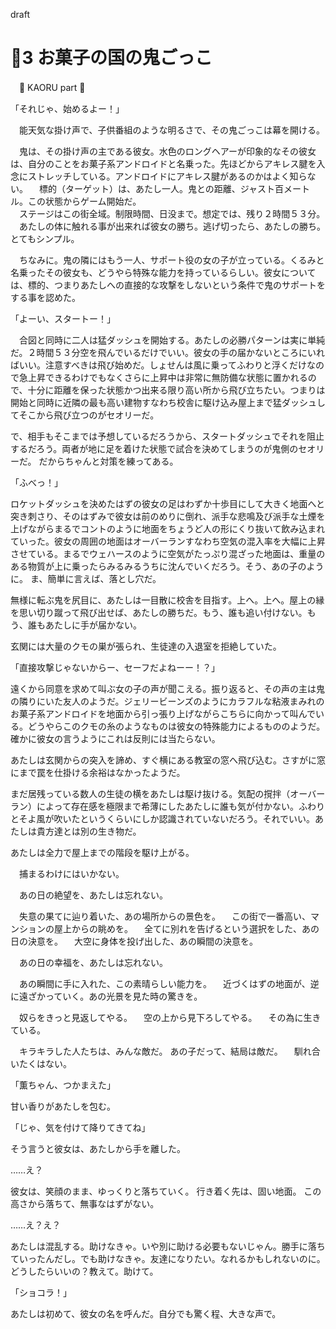 ﻿draft
# 🍨3 お菓子の国の鬼ごっこ

　🍨 KAORU part 🍨

「それじゃ、始めるよー！」

　能天気な掛け声で、子供番組のような明るさで、その鬼ごっこは幕を開ける。

　鬼は、その掛け声の主である彼女。水色のロングヘアーが印象的なその彼女は、自分のことをお菓子系アンドロイドと名乗った。先ほどからアキレス腱を入念にストレッチしている。アンドロイドにアキレス腱があるのかはよく知らない。
　標的（ターゲット）は、あたし一人。鬼との距離、ジャスト百メートル。この状態からゲーム開始だ。  
　ステージはこの街全域。制限時間、日没まで。想定では、残り２時間５３分。  
　あたしの体に触れる事が出来れば彼女の勝ち。逃げ切ったら、あたしの勝ち。とてもシンプル。

　ちなみに。鬼の隣にはもう一人、サポート役の女の子が立っている。くるみと名乗ったその彼女も、どうやら特殊な能力を持っているらしい。彼女については、標的、つまりあたしへの直接的な攻撃をしないという条件で鬼のサポートをする事を認めた。


「よーい、スタートー！」

　合図と同時に二人は猛ダッシュを開始する。あたしの必勝パターンは実に単純だ。２時間５３分空を飛んでいるだけでいい。彼女の手の届かないところにいればいい。注意すべきは飛び始めだ。しょせんは風に乗ってふわりと浮くだけなので急上昇できるわけでもなくさらに上昇中は非常に無防備な状態に置かれるので、十分に距離を保った状態かつ出来る限り高い所から飛び立ちたい。つまりは開始と同時に近隣の最も高い建物すなわち校舎に駆け込み屋上まで猛ダッシュしてそこから飛び立つのがセオリーだ。

で、相手もそこまでは予想しているだろうから、スタートダッシュでそれを阻止するだろう。両者が地に足を着けた状態で試合を決めてしまうのが鬼側のセオリーだ。
だからちゃんと対策を練ってある。

「ふべっ！」

ロケットダッシュを決めたはずの彼女の足はわずか十歩目にして大きく地面へと突き刺さり、そのはずみで彼女は前のめりに倒れ、派手な悲鳴及び派手な土煙を上げながらまるでコントのように地面をちょうど人の形にくり抜いて飲み込まれていった。彼女の周囲の地面はオーバーランすなわち空気の混入率を大幅に上昇させている。まるでウェハースのように空気がたっぷり混ざった地面は、重量のある物質が上に乗ったらみるみるうちに沈んでいくだろう。そう、あの子のように。
ま、簡単に言えば、落とし穴だ。

無様に転ぶ鬼を尻目に、あたしは一目散に校舎を目指す。上へ。上へ。屋上の縁を思い切り蹴って飛び出せば、あたしの勝ちだ。もう、誰も追い付けない。もう、誰もあたしに手が届かない。

玄関には大量のクモの巣が張られ、生徒達の入退室を拒絶していた。



「直接攻撃じゃないからー、セーフだよねーー！？」

遠くから同意を求めて叫ぶ女の子の声が聞こえる。振り返ると、その声の主は鬼の隣りにいた友人のようだ。ジェリービーンズのようにカラフルな粘液まみれのお菓子系アンドロイドを地面から引っ張り上げながらこちらに向かって叫んでいる。どうやらこのクモの糸のようなものは彼女の特殊能力によるもののようだ。確かに彼女の言うようにこれは反則には当たらない。

あたしは玄関からの突入を諦め、すぐ横にある教室の窓へ飛び込む。さすがに窓にまで罠を仕掛ける余裕はなかったようだ。

まだ居残っている数人の生徒の横をあたしは駆け抜ける。気配の撹拌（オーバーラン）によって存在感を極限まで希薄にしたあたしに誰も気が付かない。ふわりとそよ風が吹いたというくらいにしか認識されていないだろう。それでいい。あたしは貴方達とは別の生き物だ。

あたしは全力で屋上までの階段を駆け上がる。

　捕まるわけにはいかない。

　あの日の絶望を、あたしは忘れない。

　失意の果てに辿り着いた、あの場所からの景色を。
　この街で一番高い、マンションの屋上からの眺めを。
　全てに別れを告げるという選択をした、あの日の決意を。
　大空に身体を投げ出した、あの瞬間の決意を。

　あの日の幸福を、あたしは忘れない。

　あの瞬間に手に入れた、この素晴らしい能力を。
　近づくはずの地面が、逆に遠ざかっていく。あの光景を見た時の驚きを。
　

　奴らをきっと見返してやる。
　空の上から見下ろしてやる。
　その為に生きている。

　キラキラした人たちは、みんな敵だ。
あの子だって、結局は敵だ。
　馴れ合いたくはない。






「薫ちゃん、つかまえた」

甘い香りがあたしを包む。


「じゃ、気を付けて降りてきてね」

そう言うと彼女は、あたしから手を離した。

……え？

彼女は、笑顔のまま、ゆっくりと落ちていく。
行き着く先は、固い地面。
この高さから落ちて、無事なはずがない。

……え？え？

あたしは混乱する。助けなきゃ。いや別に助ける必要もないじゃん。勝手に落ちていったんだし。でも助けなきゃ。友達になりたい。なれるかもしれないのに。どうしたらいいの？教えて。助けて。

「ショコラ！」

あたしは初めて、彼女の名を呼んだ。自分でも驚く程、大きな声で。